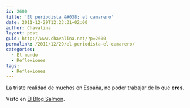 ```yaml
---
id: 2600
title: 'El periodista &#038; el camarero'
date: 2011-12-29T12:23:31+02:00
author: Chavalina
layout: post
guid: http://www.chavalina.net/?p=2600
permalink: /2011/12/29/el-periodista-el-camarero/
categories:
  - El mundo
  - Reflexiones
tags:
  - Reflexiones
---
```

La triste realidad de muchos en España, no poder trabajar de lo que **eres**.



Visto en <a href="http://www.elblogsalmon.com/mundo-laboral/el-periodista-y-el-camarero-un-video-que-muestra-el-mal-economico-de-la-sobrecualificacion" target="_blank">El Blog Salmón</a>.